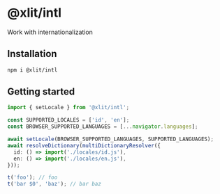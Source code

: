 # @xlit/intl

Work with internationalization

## Installation

```sh
npm i @xlit/intl
```

## Getting started

```typescript
import { setLocale } from '@xlit/intl';

const SUPPORTED_LOCALES = ['id', 'en'];
const BROWSER_SUPPORTED_LANGUAGES = [...navigator.languages];

await setLocale(BROWSER_SUPPORTED_LANGUAGES, SUPPORTED_LANGUAGES);
await resolveDictionary(multiDictionaryResolver({
  id: () => import('./locales/id.js'),
  en: () => import('./locales/en.js'),
}));

t('foo'); // foo
t('bar $0', 'baz'); // bar baz
```
